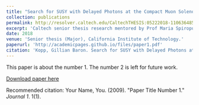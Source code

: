 ```yaml
---
title: "Search for SUSY with Delayed Photons at the Compact Muon Solenoid"
collection: publications
permalink: http://resolver.caltech.edu/CaltechTHESIS:05222018-110636485
excerpt: 'Caltech senior thesis research mentored by Prof Maria Spiropulu, analyzing simulation CMS data for a long lived neutralino dark matter model with two delayed photons and focusing on improving photon ID algorithms with a Boosted Decision Tree. This presents a benchmark study for particle detector precision timing to study its benefit for new physics searches.'
date: 2018
venue: 'Senior thesis (Major), California Institute of Technology.'
paperurl: 'http://academicpages.github.io/files/paper1.pdf'
citation: 'Kopp, Gillian Baron. Search for SUSY with Delayed Photons at the Compact Muon Solenoid. Senior thesis (Major), California Institute of Technology. 2018.'
---
```

This paper is about the number 1. The number 2 is left for future work.

[Download paper here](http://academicpages.github.io/files/paper1.pdf)

Recommended citation: Your Name, You. (2009). "Paper Title Number 1." <i>Journal 1</i>. 1(1).
